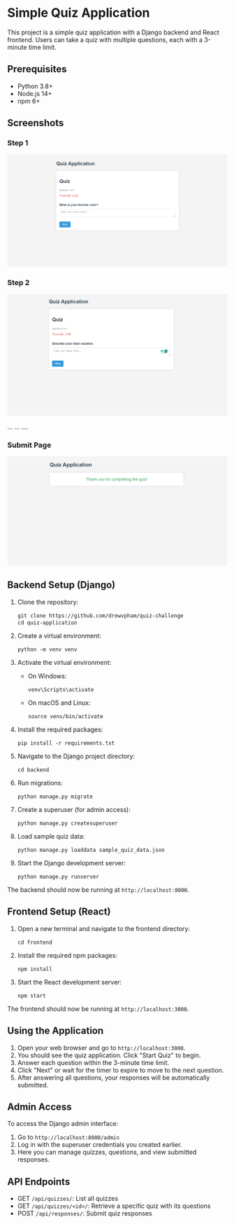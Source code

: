 # Simple Quiz Application

This project is a simple quiz application with a Django backend and React frontend. Users can take a quiz with multiple questions, each with a 3-minute time limit.

## Prerequisites

- Python 3.8+
- Node.js 14+
- npm 6+

## Screenshots

### Step 1

![Step 1](image.png)

### Step 2

![Step 2](image-1.png)

... ... ....

### Submit Page

![alt text](image-2.png)

## Backend Setup (Django)

1. Clone the repository:

   ```
   git clone https://github.com/drewvpham/quiz-challenge
   cd quiz-application
   ```

2. Create a virtual environment:

   ```
   python -m venv venv
   ```

3. Activate the virtual environment:

   - On Windows:
     ```
     venv\Scripts\activate
     ```
   - On macOS and Linux:
     ```
     source venv/bin/activate
     ```

4. Install the required packages:

   ```
   pip install -r requirements.txt
   ```

5. Navigate to the Django project directory:

   ```
   cd backend
   ```

6. Run migrations:

   ```
   python manage.py migrate
   ```

7. Create a superuser (for admin access):

   ```
   python manage.py createsuperuser
   ```

8. Load sample quiz data:

   ```
   python manage.py loaddata sample_quiz_data.json
   ```

9. Start the Django development server:
   ```
   python manage.py runserver
   ```

The backend should now be running at `http://localhost:8000`.

## Frontend Setup (React)

1. Open a new terminal and navigate to the frontend directory:

   ```
   cd frontend
   ```

2. Install the required npm packages:

   ```
   npm install
   ```

3. Start the React development server:
   ```
   npm start
   ```

The frontend should now be running at `http://localhost:3000`.

## Using the Application

1. Open your web browser and go to `http://localhost:3000`.
2. You should see the quiz application. Click "Start Quiz" to begin.
3. Answer each question within the 3-minute time limit.
4. Click "Next" or wait for the timer to expire to move to the next question.
5. After answering all questions, your responses will be automatically submitted.

## Admin Access

To access the Django admin interface:

1. Go to `http://localhost:8000/admin`
2. Log in with the superuser credentials you created earlier.
3. Here you can manage quizzes, questions, and view submitted responses.

## API Endpoints

- GET `/api/quizzes/`: List all quizzes
- GET `/api/quizzes/<id>/`: Retrieve a specific quiz with its questions
- POST `/api/responses/`: Submit quiz responses

